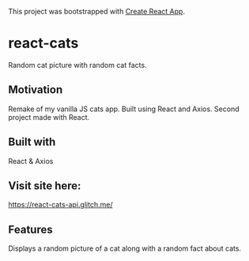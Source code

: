 This project was bootstrapped with [Create React App](https://github.com/facebook/create-react-app).

# react-cats
Random cat picture with random cat facts.

## Motivation
Remake of my vanilla JS cats app.  Built using React and Axios. Second project made with React. 

## Built with
React & Axios

## Visit site here:
https://react-cats-api.glitch.me/

## Features
Displays a random picture of a cat along with a random fact about cats.


